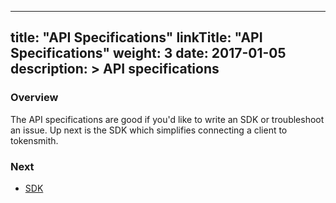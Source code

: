 
---
title: "API Specifications"
linkTitle: "API Specifications"
weight: 3
date: 2017-01-05
description: >
  API specifications
---

### Overview

The API specifications are good if you'd like to write an SDK or troubleshoot an issue. 
Up next is the SDK which simplifies connecting a client to tokensmith.

### Next

* [SDK](/docs/sdk/)




